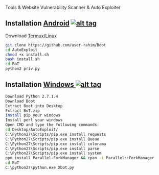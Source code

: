 Tools & Website Vulnerability Scanner & Auto Exploiter


## Installation [Android](https://wikipedia.org/wiki/Android) [![alt tag](https://cdn1.iconfinder.com/data/icons/logotypes/32/android-32.png)](https://fr.wikipedia.org/wiki/Android)

Download [Termux/Linux](https://play.google.com/store/apps/details?id=com.termux)

```bash
git clone https://github.com/user-rahim/Boot
cd AutoExploit
chmod +x install.sh
bash install.sh
cd BoT
python2 priv.py
```

## Installation [Windows ](https://wikipedia.org/wiki/Microsoft_Windows)[![alt tag](http://icons.iconarchive.com/icons/tatice/cristal-intense/32/Windows-icon.png)](https://fr.wikipedia.org/wiki/Microsoft_Windows)
```bash
Download Python 2.7.1.4
Download Boot
Extract Boot into Desktop
Extract BoT.zip
install pip your windows
Install perl your windows
Open CMD and type the following commands:
cd Desktop/AutoExploit/
C:\Python27\Scripts/pip.exe install requests
C:\Python27\Scripts/pip.exe install Queue
C:\Python27\Scripts/pip.exe install colorama
C:\Python27\Scripts/pip.exe install parse
C:\Python27\Scripts/pip.exe install system
ppm install Parallel-ForkManager && cpan -i Parallel::ForkManager
cd BoT
C:\python27\python.exe Xbot.py
